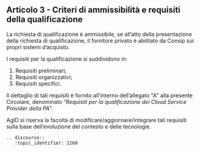 ## Articolo 3 - Criteri di ammissibilità e requisiti della qualificazione

La richiesta di qualificazione è ammissibile, se all’atto della presentazione
della richiesta di qualificazione, il fornitore privato è abilitato da Consip
sui propri sistemi d’acquisto.

I requisiti per la qualificazione si suddividono in:

1. Requisiti preliminari;
2. Requisiti organizzativi;
3. Requisiti specifici.

Il dettaglio di tali requisiti è fornito all’interno dell’allegato "A" alla
presente Circolare, denominato “*Requisiti per la qualificazione dei Cloud
Service Provider della PA*”.

AgID si riserva la facoltà di modificare/aggiornare/integrare tali requisiti
sulla base dell’evoluzione del contesto e delle tecnologie.

```eval_rst
.. discourse::
   :topic_identifier: 2260
```
